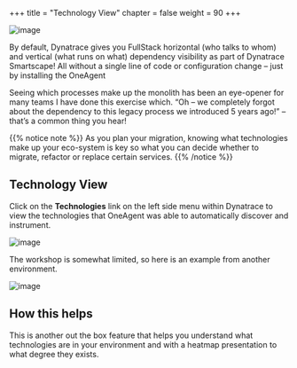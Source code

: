 +++
title = "Technology View"
chapter = false
weight = 90
+++

![image](/images/florian.png)

By default, Dynatrace gives you FullStack horizontal (who talks to whom) and vertical (what runs on what) dependency visibility as part of Dynatrace Smartscape! All without a single line of code or configuration change – just by installing the OneAgent

Seeing which processes make up the monolith has been an eye-opener for many teams I have done this exercise which. “Oh – we completely forgot about the dependency to this legacy process we introduced 5 years ago!” – that’s a common thing you hear!

{{% notice note %}}
As you plan your migration, knowing what technologies make up your eco-system is key so what you can decide whether to migrate, refactor or replace certain services.
{{% /notice %}}

## Technology View

Click on the **Technologies** link on the left side menu within Dynatrace to view the technologies that OneAgent was able to automatically discover and instrument.

![image](/images/technology.png)

The workshop is somewhat limited, so here is an example from another environment.

![image](/images/technology-demo.png)

## How this helps

This is another out the box feature that helps you understand what technologies are in your environment and with a heatmap presentation to what degree they exists. 

